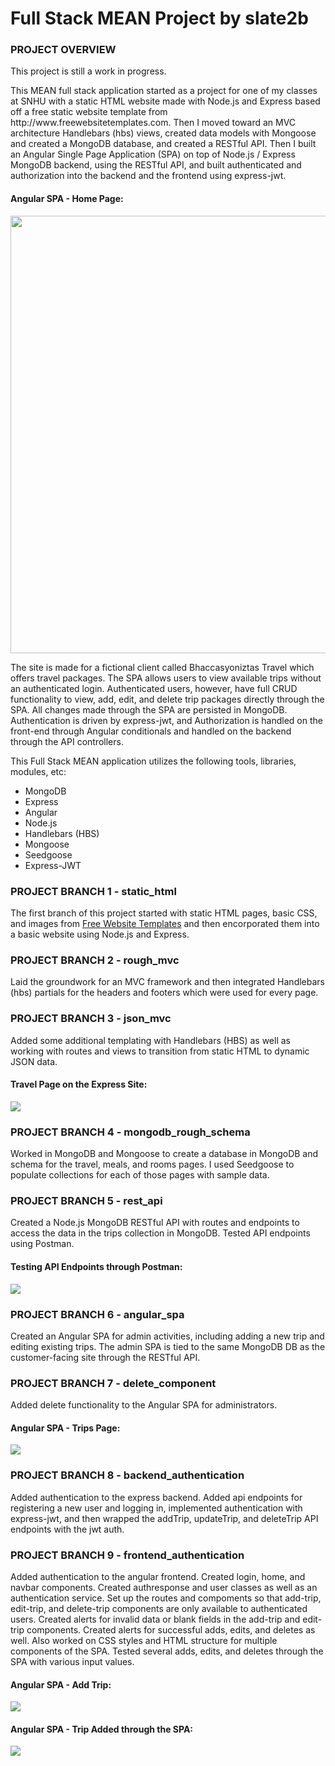 <!DOCTYPE html>
<html>
<body>
<h1>Full Stack MEAN Project by slate2b</h1>
<h3>
  PROJECT OVERVIEW
</h3>
<p>
This project is still a work in progress.
</p>
<p>
This MEAN full stack application started as a project for one of my classes at SNHU with a static HTML website made with Node.js and Express based off a free static website template from http://www.freewebsitetemplates.com. Then I moved toward an MVC architecture Handlebars (hbs) views, created data models with Mongoose and created a MongoDB database, and created a RESTful API.  Then I built an Angular Single Page Application (SPA) on top of Node.js / Express MongoDB backend, using the RESTful API, and built authenticated and authorization into the backend and the frontend using express-jwt.  
</p>
<h4>Angular SPA - Home Page:</h4>
<img src=https://user-images.githubusercontent.com/88697660/232636711-42fc0f4b-28b3-4fa4-9909-0d922377cc2a.png style="width:700px;height:700px;">
<p>
The site is made for a fictional client called Bhaccasyoniztas Travel which offers travel packages.  The SPA allows users to view available trips without an authenticated login.  Authenticated users, however, have full CRUD functionality to view, add, edit, and delete trip packages directly through the SPA.  All changes made through the SPA are persisted in MongoDB.  Authentication is driven by express-jwt, and Authorization is handled on the front-end through Angular conditionals and handled on the backend through the API controllers.  
</p>
<p>
This Full Stack MEAN application utilizes the following tools, libraries, modules, etc:
  <ul>
    <li>MongoDB</li>							
    <li>Express</li>
    <li>Angular</li>
    <li>Node.js</li>	
    <li>Handlebars (HBS)</li>
    <li>Mongoose</li>
    <li>Seedgoose</li>
    <li>Express-JWT</li>
  </ul>
</p>  
<h3>
PROJECT BRANCH 1 - static_html
</h3>
<p>
The first branch of this project started with static HTML pages, basic CSS, and images from <a href="http://www.freewebsitetemplates.com/">Free Website Templates</a> and then encorporated them into a basic website using Node.js and Express.
</p>
<h3>
PROJECT BRANCH 2 - rough_mvc
</h3>
<p>
Laid the groundwork for an MVC framework and then integrated Handlebars (hbs) partials for the headers and footers which were used for every page.
</p>
<h3>
PROJECT BRANCH 3 - json_mvc
</h3>
<p>
Added some additional templating with Handlebars (HBS) as well as working with routes and views to transition from static HTML to dynamic JSON data.
</p>
<h4>Travel Page on the Express Site:</h4>
<img src=https://user-images.githubusercontent.com/88697660/230689936-429f6088-1727-493e-8196-8f62d32f59a1.png>
<h3>
PROJECT BRANCH 4 - mongodb_rough_schema
</h3>
<p>
Worked in MongoDB and Mongoose to create a database in MongoDB and schema for the travel, meals, and rooms pages.  I used Seedgoose to populate collections for each of those pages with sample data.
</p>
<h3>
PROJECT BRANCH 5 - rest_api
</h3>
<p>
Created a Node.js MongoDB RESTful API with routes and endpoints to access the data in the trips collection in MongoDB. Tested API endpoints using Postman.
</p>
<h4>Testing API Endpoints through Postman:</h4>
<img src=https://user-images.githubusercontent.com/88697660/232626473-d1d64376-a171-4391-b910-1365e1244c63.png>
<h3>
PROJECT BRANCH 6 - angular_spa
</h3>
<p>
Created an Angular SPA for admin activities, including adding a new trip and editing existing trips.  The admin SPA is tied to the same MongoDB DB as the customer-facing site through the RESTful API.  
</p>
<h3>
PROJECT BRANCH 7 - delete_component
</h3>
<p>
Added delete functionality to the Angular SPA for administrators.  
</p>
<h4>Angular SPA - Trips Page:</h4>
<img src=https://user-images.githubusercontent.com/88697660/232621091-0b48fbac-e47b-444e-9f82-24d9f8b7a5a1.png>
<h3>
PROJECT BRANCH 8 - backend_authentication
</h3>
<p>
Added authentication to the express backend.  Added api endpoints for registering a new user and logging in, implemented authentication with express-jwt, and then wrapped the addTrip, updateTrip, and deleteTrip API endpoints with the jwt auth.  
</p>
<h3>
PROJECT BRANCH 9 - frontend_authentication
</h3>
<p>
Added authentication to the angular frontend.  Created login, home, and navbar components. Created authresponse and user classes as well as an authentication service. Set up the routes and compoments so that add-trip, edit-trip, and delete-trip components are only available to authenticated users.  Created alerts for invalid data or blank fields in the add-trip and edit-trip components.  Created alerts for successful adds, edits, and deletes as well.  Also worked on CSS styles and HTML structure for multiple components of the SPA. Tested several adds, edits, and deletes through the SPA with various input values.
</p>
<h4>Angular SPA - Add Trip:</h4>
<img src=https://user-images.githubusercontent.com/88697660/232650362-b3ccdb94-a66b-46ae-9729-924c2312edd5.png>
<h4>Angular SPA - Trip Added through the SPA:</h4>
<img src=https://user-images.githubusercontent.com/88697660/232650225-89505a6a-40fb-4f9f-9ae7-5b6dc444643a.png>
</body>
